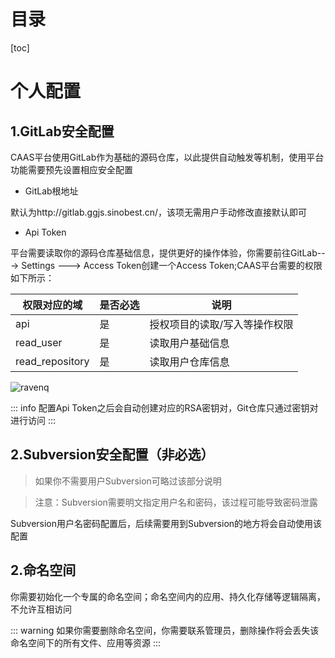# 目录
[toc]

# 个人配置
## 1.GitLab安全配置
CAAS平台使用GitLab作为基础的源码仓库，以此提供自动触发等机制，使用平台功能需要预先设置相应安全配置
* GitLab根地址

默认为http://gitlab.ggjs.sinobest.cn/，该项无需用户手动修改直接默认即可

* Api Token

平台需要读取你的源码仓库基础信息，提供更好的操作体验，你需要前往GitLab---> Settings ---> Access Token创建一个Access Token;CAAS平台需要的权限如下所示：

| 权限对应的域    | 是否必选 | 说明                          |
| --------------- | -------- | ----------------------------- |
| api             | 是       | 授权项目的读取/写入等操作权限 |
| read_user       | 是       | 读取用户基础信息              |
| read_repository | 是       | 读取用户仓库信息              |

![ravenq](https://caas-platform.oss-cn-guangzhou.aliyuncs.com/statics/gitlab_access_token.png)

::: info
配置Api Token之后会自动创建对应的RSA密钥对，Git仓库只通过密钥对进行访问
:::

## 2.Subversion安全配置（非必选）

> 如果你不需要用户Subversion可略过该部分说明

> 注意：Subversion需要明文指定用户名和密码，该过程可能导致密码泄露

Subversion用户名密码配置后，后续需要用到Subversion的地方将会自动使用该配置

## 2.命名空间

你需要初始化一个专属的命名空间；命名空间内的应用、持久化存储等逻辑隔离，不允许互相访问

::: warning
如果你需要删除命名空间，你需要联系管理员，删除操作将会丢失该命名空间下的所有文件、应用等资源
:::
